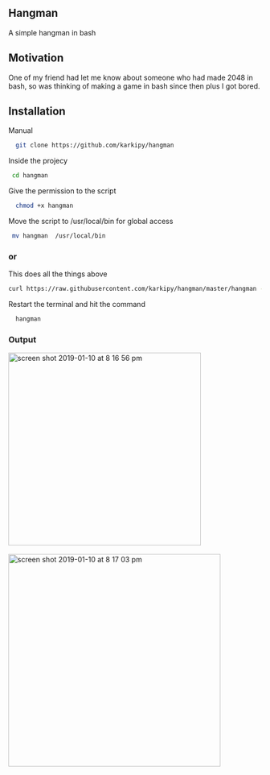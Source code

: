 ## Hangman
  A simple hangman in bash

## Motivation

One of my friend had let me know about someone who had made 2048 in bash, so was thinking of making a game in bash since then plus I got bored.

## Installation

Manual

```bash
  git clone https://github.com/karkipy/hangman
```

Inside the projecy


```bash
 cd hangman
```

Give the permission to the script

```bash
  chmod +x hangman
```

Move the script to /usr/local/bin for global access

```bash
 mv hangman  /usr/local/bin
```

### or

This does all the things above

```bash
curl https://raw.githubusercontent.com/karkipy/hangman/master/hangman -o /usr/local/bin/hangman && chmod +x /usr/local/bin/hangman
```



Restart the terminal and hit the command

```bash
  hangman
```

### Output

<img width="383" alt="screen shot 2019-01-10 at 8 16 56 pm" src="https://user-images.githubusercontent.com/12614476/50975380-8ddbce80-1515-11e9-9253-517f584733fe.png">


<br>
<br>
<img width="422" alt="screen shot 2019-01-10 at 8 17 03 pm" src="https://user-images.githubusercontent.com/12614476/50975381-8e746500-1515-11e9-9eaf-f3e344a4b7a1.png">



